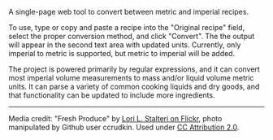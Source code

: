 A single-page web tool to convert between metric and imperial recipes.

To use, type or copy and paste a recipe into the "Original recipe" field, select the proper conversion method, and click "Convert". The the output will appear in the second text area with updated units. Currently, only imperial to metric is supported, but metric to imperial will be added.

The project is powered primarily by regular expressions, and it can convert most imperial volume measurements to mass and/or liquid volume metric units. It can parse a variety of common cooking liquids and dry goods, and that functionality can be updated to include more ingredients.

***

Media credit: "Fresh Produce" by [Lori L. Stalteri on Flickr](https://flic.kr/p/8Phg5G), photo manipulated by Github user ccrudkin. Used under [CC Attribution 2.0](https://creativecommons.org/licenses/by/2.0/legalcode).